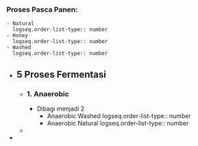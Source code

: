 ### Proses Pasca Panen:
	- Natural
	  logseq.order-list-type:: number
	- Honey
	  logseq.order-list-type:: number
	- Washed
	  logseq.order-list-type:: number
- ## 5 Proses Fermentasi
	- ### 1. Anaerobic
		- Dibagi menjadi 2
			- Anaerobic Washed
			  logseq.order-list-type:: number
			- Anaerobic Natural
			  logseq.order-list-type:: number
	-
-